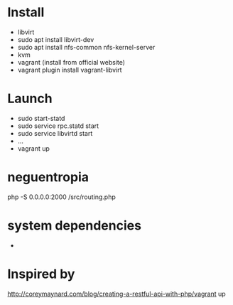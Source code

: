 # Install
- libvirt
- sudo apt install libvirt-dev
- sudo apt install nfs-common nfs-kernel-server
- kvm
- vagrant (install from official website)
- vagrant plugin install vagrant-libvirt

# Launch
- sudo start-statd
- sudo service rpc.statd start
- sudo service libvirtd start
- ...
- vagrant up


# neguentropia

php -S 0.0.0.0:2000 /src/routing.php

# system dependencies

- 


# Inspired by
http://coreymaynard.com/blog/creating-a-restful-api-with-php/vagrant up